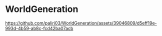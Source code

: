 # WorldGeneration

https://github.com/paliri03/WorldGeneration/assets/39046809/d5eff19e-993d-4b59-ab8c-fcd42ba07acb

